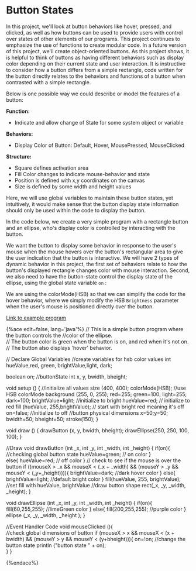 Button States
==============

In this project, we'll look at button behaviors like hover, pressed, and clicked, as well as how buttons can be used to provide users with control over states of other elements of our programs. This project continues to emphasize the use of functions to create modular code. In a future version of this project, we'll create object-oriented buttons. As this project shows, it is helpful to think of buttons as having different behaviors such as display color depending on their current state and user interaction. It is instructive to consider how a button differs from a simple rectangle, code written for the button directly relates to the behaviors and functions of a button when contrasted with a simple rectangle.

 Below is one possible way we could describe or model the features of a button:

  **Function:**  
  -   Indicate and allow change of State for some system object or variable
 

  **Behaviors:**  
  -   Display Color of Button:  Default, Hover, MousePressed, MouseClicked
 

  **Structure:**  
  -   Square defines activation area
  -   Fill Color changes to indicate mouse-behavior and state
  -   Position is defined with x,y coordinates on the canvas
  -   Size is defined by some width and height values
 
Here, we will use global variables to maintain these button states, yet intuitively, it would make sense that the button display state information should only be used within the code to display the button.

In the code below, we create a very simple program with a rectangle button and an ellipse, who's display color is controlled by interacting with the button. 

We want the button to display some behavior in response to the user's mouse when the mouse hovers over the button's rectangular area to give the user indication that the button is interactive. We will have 2 types of dynamic behavior in this project, the first set of behaviors relate to how the button's displayed rectangle changes color with mouse interaction. Second, we also need to have the button-state control the display state of the ellipse, using the global state variable `on` :

We are using the colorMode(HSB) so that we can simplify the code for the hover behavior, where we simply modify the HSB `Brightness` parameter when the user's mouse is positioned directly over the button. 


[Link to example program](http://jsbin.com/yizuce/edit?js,output)

{%ace edit=false, lang='java'%}
// This is a simple button program where the button controls the //color of the ellipse.  
// The button color is green when the button is on, and red when it's not on.
// The button also displays 'hover' behavior.

// Declare Global Variables
//create variables for hsb color values
int hueValue,red, green, brightValue,light, dark;

boolean on;  //buttonState
int x, y, bwidth, bheight;

void setup () {  //initialize all values
    size (400, 400);
    colorMode(HSB);   //use HSB colorMode
    background (255, 0, 255);
    red=255; green=100;
    light=255; dark=100;
    brightValue=light;   //initialize to bright
    hueValue=red;       // initialize to red
    fill (hueValue, 255,brightValue);  // start with bright red meaning it's off
    on=false;       //initialize to off
    //button physical dimensions
    x=50;y=50;
    bwidth=50; bheight=50;
    stroke(150); 
}

void draw () {
   drawButton (x, y, bwidth, bheight); 
   drawEllipse(250, 250, 100, 100);
}

//Draw 
void drawButton (int _x, int _y, int _width, int _height) {
  if(on){  //checking global button state
        hueValue=green; // on color
        }   
        else{
            hueValue=red; // off color
         }
   // check to see if the mouse is over the button
  if ((mouseX > _x && mouseX < (_x + _width) && (mouseY > _y && mouseY < (_y+_height)))){
        brightValue=dark;  //dark hover color
    }
    else{
        brightValue=light; //default bright color
    }
  fill(hueValue, 255, brightValue);  //set fill with hueValue, brightValue
  //draw button shape
  rect(_x, _y, _width, _height);
  }

void drawEllipse (int _x, int _y, int _width, int _height) {
  if(on){
    fill(60,255,255);  //limeGreen color
  }
  else{
     fill(200,255,255); //purple color
  }
  ellipse (_x, _y, _width, _height );
}

 //Event Handler Code
void mouseClicked (){  
   //check global dimensions of button 
   if (mouseX > x && mouseX < (x + bwidth) && (mouseY > y && mouseY < (y+bheight))){
      on=!on; //change the button state
      println ("button state " + on);  
      } 
    }

{%endace%}




